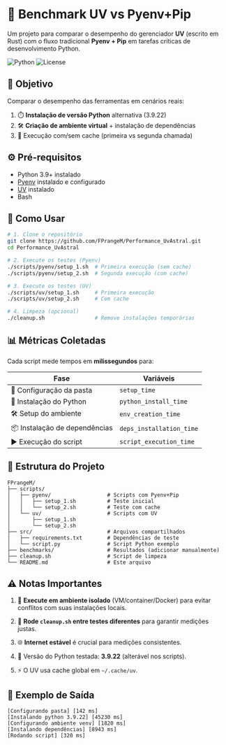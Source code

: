 <!-- # Performance_UvAstral -->
# 🚀 Benchmark UV vs Pyenv+Pip

Um projeto para comparar o desempenho do gerenciador **UV** (escrito em Rust) com o fluxo tradicional **Pyenv + Pip** em tarefas críticas de desenvolvimento Python.

![Python](https://img.shields.io/badge/python-3.9%2B-blue)
![License](https://img.shields.io/badge/license-MIT-green)

## 🎯 Objetivo
Comparar o desempenho das ferramentas em cenários reais:
1. ⏱️ **Instalação de versão Python** alternativa (3.9.22)
2. 🛠️ **Criação de ambiente virtual** + instalação de dependências
3. 🔄 Execução com/sem cache (primeira vs segunda chamada)

## ⚙️ Pré-requisitos
- Python 3.9+ instalado
- [Pyenv](https://github.com/pyenv/pyenv) instalado e configurado
- [UV](https://github.com/astral-sh/uv) instalado 
- Bash

## 🚀 Como Usar

```bash
# 1. Clone o repositório
git clone https://github.com/FPrangeM/Performance_UvAstral.git
cd Performance_UvAstral

# 2. Execute os testes (Pyenv)
./scripts/pyenv/setup_1.sh  # Primeira execução (sem cache)
./scripts/pyenv/setup_2.sh  # Segunda execução (com cache)

# 3. Execute os testes (UV)
./scripts/uv/setup_1.sh     # Primeira execução
./scripts/uv/setup_2.sh     # Com cache

# 4. Limpeza (opcional)
./cleanup.sh                # Remove instalações temporárias
```

## 📊 Métricas Coletadas

Cada script mede tempos em **milissegundos** para:

|Fase|Variáveis|
|---|---|
|📂 Configuração da pasta|`setup_time`|
|🐍 Instalação do Python|`python_install_time`|
|🛠️ Setup do ambiente|`env_creation_time`|
|📦 Instalação de dependências|`deps_installation_time`|
|▶️ Execução do script|`script_execution_time`|

## 🧩 Estrutura do Projeto

```
FPrangeM/
├── scripts/
│   ├── pyenv/                  # Scripts com Pyenv+Pip
│   │   ├── setup_1.sh          # Teste inicial
│   │   └── setup_2.sh          # Teste com cache
│   └── uv/                     # Scripts com UV
│       ├── setup_1.sh
│       └── setup_2.sh
├── src/                        # Arquivos compartilhados
│   ├── requirements.txt        # Dependências de teste
│   └── script.py               # Script Python exemplo
├── benchmarks/                 # Resultados (adicionar manualmente)
├── cleanup.sh                  # Script de limpeza
└── README.md                   # Este arquivo
```

## ⚠️ Notas Importantes

1. 🔧 **Execute em ambiente isolado** (VM/container/Docker) para evitar conflitos com suas instalações locais.
    
2. 🧹 **Rode `cleanup.sh` entre testes diferentes** para garantir medições justas.
    
3. 🌐 **Internet estável** é crucial para medições consistentes.
    
4. 📌 Versão do Python testada: **3.9.22** (alterável nos scripts).
    
5. ⚡ O UV usa cache global em `~/.cache/uv`.
    

## 📌 Exemplo de Saída

```log
[Configurando pasta] [142 ms]
[Instalando python 3.9.22] [45230 ms]
[Configurando ambiente venv] [1820 ms]
[Instalando dependências] [8943 ms]
[Rodando script] [320 ms]
```